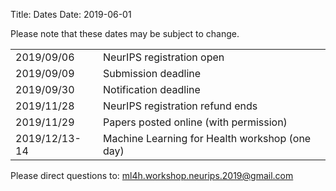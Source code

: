 Title: Dates
Date: 2019-06-01

Please note that these dates may be subject to change. 
<div class="table-responsive">
  <table class="table table-bordered">
    <tbody>
        <tr>
            <td>
                2019/09/06
            </td>
            <td>
                NeurIPS registration open
            </td>
        </tr>
        <tr>
            <td>
                2019/09/09
            </td>
            <td>
                Submission deadline
            </td>
        </tr>
        <tr>
            <td>
                2019/09/30
            </td>
            <td>
                Notification deadline
            </td>
        </tr>
        <tr>
            <td>
                2019/11/28
            </td>
            <td>
                NeurIPS registration refund ends
            </td>
        </tr>
        <tr>
            <td>
                2019/11/29
            </td>
            <td>
                Papers posted online (with permission)
            </td>
        </tr>
        <tr>
            <td>
                2019/12/13-14
            </td>
            <td>
                Machine Learning for Health workshop (one day)
            </td>
        </tr>
    </tbody>
  </table>
</div>
Please direct questions to: <a href="mailto:ml4h.workshop.neurips.2018@gmail.com">
                    ml4h.workshop.neurips.2019@gmail.com
                </a>